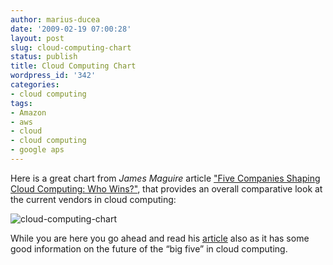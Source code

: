 ```yaml
---
author: marius-ducea
date: '2009-02-19 07:00:28'
layout: post
slug: cloud-computing-chart
status: publish
title: Cloud Computing Chart
wordpress_id: '342'
categories:
- cloud computing
tags:
- Amazon
- aws
- cloud
- cloud computing
- google aps
---
```


Here is a great chart from _James Maguire_ article ["Five Companies Shaping Cloud Computing: Who Wins?"](http://itmanagement.earthweb.com/entdev/article.php/11070_3798591_6/Five-Companies-Shaping-Cloud-Computing-Who-Wins.htm), that provides an overall comparative look at the current vendors in cloud computing:

![cloud-computing-chart](http://linuxsysadminblog.com/images/2009/02/cloud-computing-chart.jpg)

While you are here you go ahead and read his [article](http://itmanagement.earthweb.com/entdev/article.php/11070_3798591_1/Five-Companies-Shaping-Cloud-Computing-Who-Wins.htm) also as it has some good information on the future of the “big five” in cloud computing.
